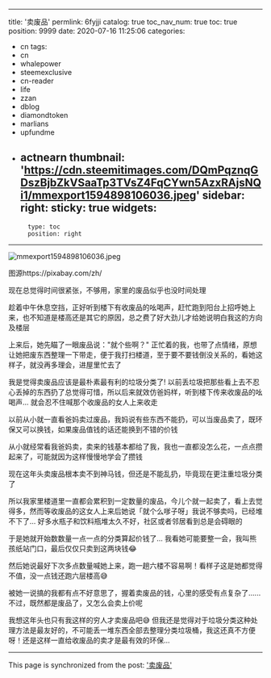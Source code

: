 
---
title: '卖废品'
permlink: 6fyjji
catalog: true
toc_nav_num: true
toc: true
position: 9999
date: 2020-07-16 11:25:06
categories:
- cn
tags:
- cn
- whalepower
- steemexclusive
- cn-reader
- life
- zzan
- dblog
- diamondtoken
- marlians
- upfundme
- actnearn
thumbnail: 'https://cdn.steemitimages.com/DQmPqznqGDszBjbZkVSaaTp3TVsZ4FqCYwn5AzxRAjsNQi1/mmexport1594898106036.jpeg'
sidebar:
    right:
        sticky: true
widgets:
    -
        type: toc
        position: right
---


![mmexport1594898106036.jpeg](https://cdn.steemitimages.com/DQmPqznqGDszBjbZkVSaaTp3TVsZ4FqCYwn5AzxRAjsNQi1/mmexport1594898106036.jpeg)

图源https://pixabay.com/zh/


现在总觉得时间很紧张，不够用，家里的废品似乎也没时间处理

趁着中午休息空挡，正好听到楼下有收废品的吆喝声，赶忙跑到阳台上招呼她上来，也不知道是楼高还是其它的原因，总之费了好大劲儿才给她说明白我这的方向及楼层

上来后，她先瞄了一眼废品说："就个些啊？" 正忙着的我，也带了点情绪，原想让她把废东西整理一下带走，便于我打扫楼道，至于要不要钱倒没关系的，看她这样子，就没再多理会，进屋里忙去了

我是觉得卖废品应该是最朴素最有利的垃圾分类了! 以前丢垃圾把那些看上去不忍心丢掉的东西扔了总觉得可惜，所以后来就效仿爸妈样，听到楼下传来收废品的吆喝声... 就会忍不住喊那个收废品的女人上来收走

以前从小就一直看爸妈卖过废品，我妈说有些东西不能扔，可以当废品卖了，既环保又可以换钱，如果废品值钱的话还能换到不错的价钱

从小就经常看我爸妈卖，卖来的钱基本都给了我，我也一直都没怎么花，一点点攒起来了，可能就因为这样慢慢地学会了攒钱

现在这年头卖废品根本卖不到神马钱，但还是不能乱扔，毕竟现在更注重垃圾分类了

所以我家里楼道里一直都会累积到一定数量的废品，今儿个就一起卖了，看上去觉得多，然而等收废品的这女人上来后她说「就个么嗲子呀」我说不够卖吗，已经堆不下了... 好多水瓶子和饮料瓶堆太久不好，社区或者邻居看到总是会碍眼的

于是她就开始数数量一点一点的分类算起价钱了... 我看她可能要整一会，我叫熊孩纸站门口，最后仅仅只卖到这两块钱😂

然后她说最好下次多点数量喊她上来，跑一趟六楼不容易啊！看样子这是她都觉得不值，没一点钱还跑六层楼高😅

被她一说搞的我都有点不好意思了，握着卖废品的钱，心里的感受有点复杂了...... 不过，既然都是废品了，又怎么会卖上价呢

我想这年头也只有我这样的穷人才卖废品吧😅 但我还是觉得对于垃圾分类这种处理方法是最友好的，不可能丢一堆东西全部去整理分类垃圾桶，我这还真不方便呀！还是这样一直给收废品的卖才是最有效的环保...

- - -

This page is synchronized from the post: ['卖废品'](https://steemit.com/@annepink/6fyjji)

